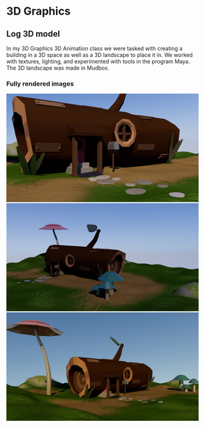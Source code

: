 # 3D Graphics
## Log 3D model

In my 3D Graphics 3D Animation class we were tasked with creating a building in a 3D space as well as a 3D landscape to place it in. We worked with textures, lighting, and experimented with tools in the program Maya. The 3D landscape was made in Mudbox.

### Fully rendered images
![log close up](https://github.com/Akwardginger/3D-Graphics/blob/main/photos/log_close.jpg)
![log wide shot](https://github.com/Akwardginger/3D-Graphics/blob/main/photos/log_wide.jpg)
![log medium view](https://github.com/Akwardginger/3D-Graphics/blob/main/photos/medium_log.jpg)
